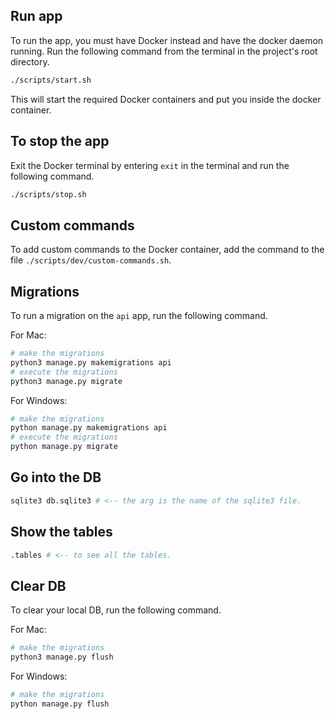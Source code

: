 ## Run app

To run the app, you must have Docker instead and have the docker daemon running. Run the following command from the terminal in the project's root directory.

```bash
./scripts/start.sh
```

This will start the required Docker containers and put you inside the docker container.

## To stop the app

Exit the Docker terminal by entering `exit` in the terminal and run the following command.

```bash
./scripts/stop.sh
```

## Custom commands

To add custom commands to the Docker container, add the command to the file `./scripts/dev/custom-commands.sh`.

## Migrations

To run a migration on the `api` app, run the following command.

For Mac:

```bash
# make the migrations
python3 manage.py makemigrations api
# execute the migrations
python3 manage.py migrate
```

For Windows:

```bash
# make the migrations
python manage.py makemigrations api
# execute the migrations
python manage.py migrate
```

## Go into the DB

```bash
sqlite3 db.sqlite3 # <-- the arg is the name of the sqlite3 file.
```

## Show the tables

```bash
.tables # <-- to see all the tables.
```

## Clear DB

To clear your local DB, run the following command.

For Mac:

```bash
# make the migrations
python3 manage.py flush
```

For Windows:

```bash
# make the migrations
python manage.py flush
```
